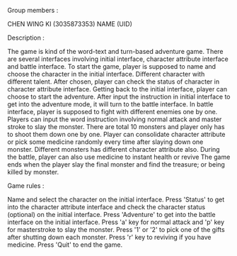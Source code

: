 Group members : 

CHEN WING KI (3035873353)
NAME (UID)

Description : 

The game is kind of the word-text and turn-based adventure game.
There are several interfaces involving initial interface, character attribute interface and battle interface.
To start the game, player is supposed to name and choose the character in the initial interface. Different character with different talent. After chosen, player can check the status of character in character attribute interface.
Getting back to the initial interface, player can choose to start the adventure.
After input the instruction in initial interface to get into the adventure mode, it will turn to the battle interface.
In battle interface, player is supposed to fight with different enemies one by one. Players can input the word instruction involving normal attack and master stroke to slay the monster. There are total 10 monsters and player only has to shoot them down one by one. Player can consolidate character attribute or pick some medicine randomly every time after slaying down one monster. Different monsters has different character attribute also.
During the battle, player can also use medicine to instant health or revive
The game ends when the player slay the final monster and find the treasure; or being killed by monster.

Game rules :

Name and select the character on the initial interface.
Press 'Status' to get into the character attribute interface and check the character status (optional) on the initial interface.
Press 'Adventure' to get into the battle interface on the initial interface.
Press 'a' key for normal attack and 'p' key for masterstroke to slay the monster.
Press '1' or '2' to pick one of the gifts after shutting down each monster.
Press 'r' key to reviving if you have medicine.
Press 'Quit' to end the game.
